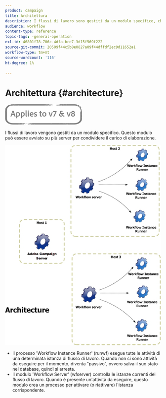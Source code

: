 ```yaml
---
product: campaign
title: Architettura
description: I flussi di lavoro sono gestiti da un modulo specifico, che può essere avviato su più server per condividere il carico di elaborazione.
audience: workflow
content-type: reference
topic-tags: -general-operation
exl-id: 46801f78-706c-4dfa-bce7-3d15f569f222
source-git-commit: 20509f44c5b8e0827a09f44dffdf2ec9d11652a1
workflow-type: tm+mt
source-wordcount: '116'
ht-degree: 1%

---
```


# Architettura {#architecture}

![](../../assets/common.svg)

I flussi di lavoro vengono gestiti da un modulo specifico. Questo modulo può essere avviato su più server per condividere il carico di elaborazione.

![](assets/architecture.png)

* Il processo &#39;Workflow Instance Runner&#39; (runwf) esegue tutte le attività di una determinata istanza di flusso di lavoro. Quando non ci sono attività da eseguire per il momento, diventa &quot;passivo&quot;, ovvero salva il suo stato nel database, quindi si arresta.
* Il modulo &#39;Workflow Server&#39; (wfserver) controlla le istanze correnti del flusso di lavoro. Quando è presente un&#39;attività da eseguire, questo modulo crea un processo per attivare (o riattivare) l&#39;istanza corrispondente.
